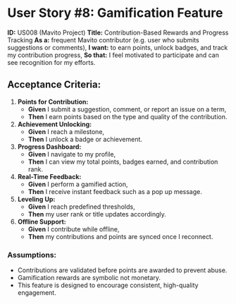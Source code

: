 # User Story #8: Gamification Feature

**ID:** US008 (Mavito Project)
**Title:** Contribution-Based Rewards and Progress Tracking
**As a:** frequent Mavito contributor (e.g. user who submits suggestions or comments),
**I want:** to earn points, unlock badges, and track my contribution progress,
**So that:** I feel motivated to participate and can see recognition for my efforts.

## Acceptance Criteria:
1. **Points for Contribution:**
    - **Given** I submit a suggestion, comment, or report an issue on a term,
    - **Then** I earn points based on the type and quality of the contribution.
2. **Achievement Unlocking:**
    - **Given** I reach a milestone,
    - **Then** I unlock a badge or achievement.
3. **Progress Dashboard:**
    - **Given** I navigate to my profile,
    - **Then** I can view my total points, badges earned, and contribution rank.
4. **Real-Time Feedback:**
    - **Given** I perform a gamified action,
    - **Then** I receive instant feedback such as a pop up message.
5. **Leveling Up:**
    - **Given** I reach predefined thresholds,
    - **Then** my user rank or title updates accordingly.
6. **Offline Support:**
    - **Given** I contribute while offline,
    - **Then** my contributions and points are synced once I reconnect.

### Assumptions:
- Contributions are validated before points are awarded to prevent abuse.
- Gamification rewards are symbolic not monetary.
- This feature is designed to encourage consistent, high-quality engagement.
